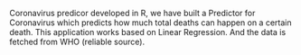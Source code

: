 Coronavirus predicor developed in R, we have built a Predictor for Coronavirus which predicts how much total deaths can happen on a certain death. 
This application works based on Linear Regression. And the data is fetched from WHO (reliable source).
